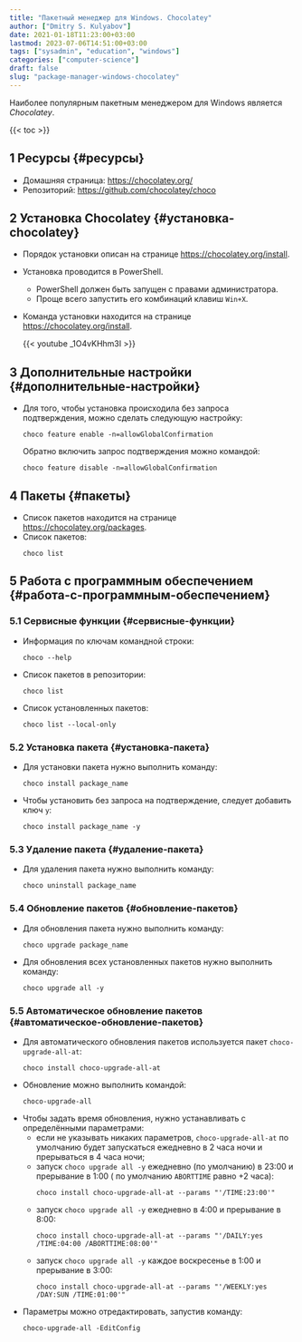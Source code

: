 ```yaml
---
title: "Пакетный менеджер для Windows. Chocolatey"
author: ["Dmitry S. Kulyabov"]
date: 2021-01-18T11:23:00+03:00
lastmod: 2023-07-06T14:51:00+03:00
tags: ["sysadmin", "education", "windows"]
categories: ["computer-science"]
draft: false
slug: "package-manager-windows-chocolatey"
---
```


Наиболее популярным пакетным менеджером для Windows является _Chocolatey_.

<!--more-->

{{< toc >}}


## <span class="section-num">1</span> Ресурсы {#ресурсы}

-   Домашняя страница: <https://chocolatey.org/>
-   Репозиторий: <https://github.com/chocolatey/choco>


## <span class="section-num">2</span> Установка Chocolatey {#установка-chocolatey}

-   Порядок установки описан на странице <https://chocolatey.org/install>.
-   Установка проводится в PowerShell.
    -   PowerShell должен быть запущен с правами администратора.
    -   Проще всего запустить его комбинаций клавиш `Win+X`.
-   Команда установки находится на странице <https://chocolatey.org/install>.

    {{< youtube _1O4vKHhm3I >}}


## <span class="section-num">3</span> Дополнительные настройки {#дополнительные-настройки}

-   Для того, чтобы установка происходила без запроса подтверждения, можно сделать следующую настройку:
    ```shell
    choco feature enable -n=allowGlobalConfirmation
    ```
    Обратно включить запрос подтверждения можно командой:
    ```shell
    choco feature disable -n=allowGlobalConfirmation
    ```


## <span class="section-num">4</span> Пакеты {#пакеты}

-   Список пакетов находится на странице <https://chocolatey.org/packages>.
-   Список пакетов:
    ```shell
    choco list
    ```


## <span class="section-num">5</span> Работа с программным обеспечением {#работа-с-программным-обеспечением}


### <span class="section-num">5.1</span> Сервисные функции {#сервисные-функции}

-   Информация по ключам командной строки:
    ```shell
    choco --help
    ```
-   Список пакетов в репозитории:
    ```shell
    choco list
    ```
-   Список установленных пакетов:
    ```shell
    choco list --local-only
    ```


### <span class="section-num">5.2</span> Установка пакета {#установка-пакета}

-   Для установки пакета нужно выполнить команду:
    ```shell
    choco install package_name
    ```
-   Чтобы установить без запроса на подтверждение, следует добавить ключ `y`:
    ```shell
    choco install package_name -y
    ```


### <span class="section-num">5.3</span> Удаление пакета {#удаление-пакета}

-   Для удаления пакета нужно выполнить команду:
    ```shell
    choco uninstall package_name
    ```


### <span class="section-num">5.4</span> Обновление пакетов {#обновление-пакетов}

-   Для обновления пакета нужно выполнить команду:
    ```shell
    choco upgrade package_name
    ```
-   Для обновления всех установленных пакетов нужно выполнить команду:
    ```shell
    choco upgrade all -y
    ```


### <span class="section-num">5.5</span> Автоматическое обновление пакетов {#автоматическое-обновление-пакетов}

-   Для автоматического обновления пакетов используется пакет `choco-upgrade-all-at`:
    ```shell
    choco install choco-upgrade-all-at
    ```
-   Обновление можно выполнить командой:
    ```shell
    choco-upgrade-all
    ```
-   Чтобы задать время обновления, нужно устанавливать с определёнными параметрами:
    -   если не указывать никаких параметров, `choco-upgrade-all-at` по умолчанию будет запускаться ежедневно в 2 часа ночи и прерываться в 4 часа ночи;
    -   запуск `choco upgrade all -y` ежедневно (по умолчанию) в 23:00 и прерывание в 1:00 ( по умолчанию `ABORTTIME` равно +2 часа):
        ```shell
        choco install choco-upgrade-all-at --params "'/TIME:23:00'"
        ```
    -   запуск `choco upgrade all -y` ежедневно в 4:00 и прерывание в 8:00:
        ```shell
        choco install choco-upgrade-all-at --params "'/DAILY:yes /TIME:04:00 /ABORTTIME:08:00'"
        ```
    -   запуск `choco upgrade all -y` каждое воскресенье в 1:00 и прерывание в 3:00:
        ```shell
        choco install choco-upgrade-all-at --params "'/WEEKLY:yes /DAY:SUN /TIME:01:00'"
        ```
-   Параметры можно отредактировать, запустив команду:
    ```shell
    choco-upgrade-all -EditConfig
    ```
